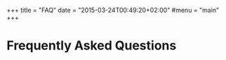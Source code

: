 +++
title = "FAQ"
date = "2015-03-24T00:49:20+02:00"
#menu = "main"
+++

# Frequently Asked Questions